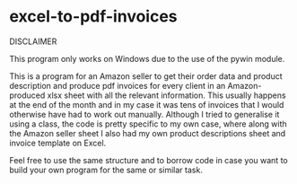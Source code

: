 # excel-to-pdf-invoices

DISCLAIMER

This program only works on Windows due to the use of the pywin module.

This is a program for an Amazon seller to get their order data and product description and produce pdf invoices for every client in an Amazon-produced xlsx sheet with all the relevant information. This usually happens at the end of the month and in my case it was tens of invoices that I would otherwise have had to work out manually. Although I tried to generalise it using a class, the code is pretty specific to my own case, where along with the Amazon seller sheet I also had my own product descriptions sheet and invoice template on Excel. 

Feel free to use the same structure and to borrow code in case you want to build your own program for the same or similar task.
